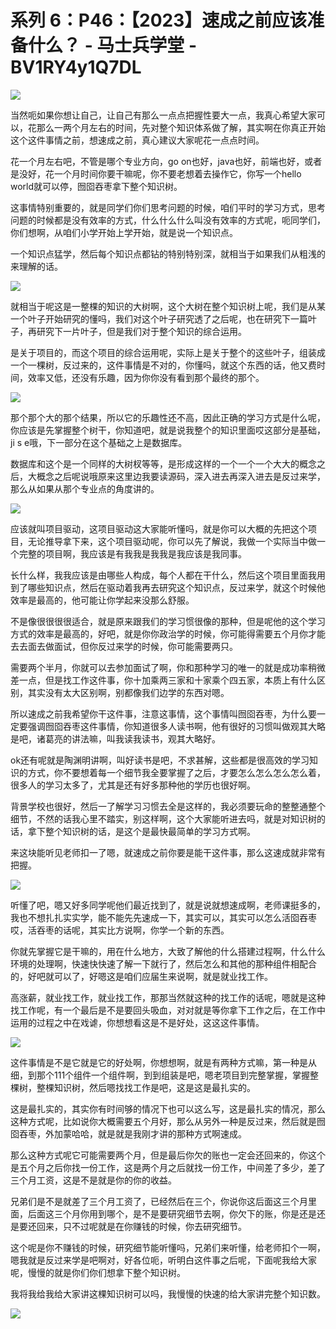 # 系列 6：P46：【2023】速成之前应该准备什么？ - 马士兵学堂 - BV1RY4y1Q7DL

![](img/c5d00a9d665bcff6e0b82ef0089e98e0_0.png)

当然呃如果你想让自己，让自己有那么一点点把握性要大一点，我真心希望大家可以，花那么一两个月左右的时间，先对整个知识体系做了解，其实啊在你真正开始这个这件事情之前，想速成之前，真心建议大家呢花一点点时间。

花一个月左右吧，不管是哪个专业方向，go on也好，java也好，前端也好，或者是没好，花一个月时间你要干嘛呢，你不要老想着去操作它，你写一个hello world就可以停，囫囵吞枣拿下整个知识树。

这事情特别重要的，就是同学们你们思考问题的时候，咱们平时的学习方式，思考问题的时候都是没有效率的方式，什么什么什么叫没有效率的方式呢，呃同学们，你们想啊，从咱们小学开始上学开始，就是说一个知识点。

一个知识点猛学，然后每个知识点都钻的特别特别深，就相当于如果我们从粗浅的来理解的话。

![](img/c5d00a9d665bcff6e0b82ef0089e98e0_2.png)

就相当于呢这是一整棵的知识的大树啊，这个大树在整个知识树上呢，我们是从某一个叶子开始研究的懂吗，我们对这个叶子研究透了之后呢，也在研究下一篇叶子，再研究下一片叶子，但是我们对于整个知识的综合运用。

是关于项目的，而这个项目的综合运用呢，实际上是关于整个的这些叶子，组装成一个一棵树，反过来的，这件事情是不对的，你懂吗，就这个东西的话，他又费时间，效率又低，还没有乐趣，因为你你没有看到那个最终的那个。



![](img/c5d00a9d665bcff6e0b82ef0089e98e0_4.png)

那个那个大的那个结果，所以它的乐趣性还不高，因此正确的学习方式是什么呢，你应该是先掌握整个树干，你知道吧，就是说我整个的知识里面哎这部分是基础，ji s e哦，下一部分在这个基础之上是数据库。

数据库和这个是一个同样的大树杈等等，是形成这样的一个一个一个大大的概念之后，大概念之后呢说哦原来这里边我要读源码，深入进去再深入进去是反过来学，那么从如果从那个专业点的角度讲的。



![](img/c5d00a9d665bcff6e0b82ef0089e98e0_6.png)

应该就叫项目驱动，这项目驱动这大家能听懂吗，就是你可以大概的先把这个项目，无论推导拿下来，这个项目驱动呢，你可以先了解说，我做一个实际当中做一个完整的项目啊，我应该是有我我是我我是我应该是我同事。

长什么样，我我应该是由哪些人构成，每个人都在干什么，然后这个项目里面我用到了哪些知识点，然后在驱动着我再去研究这个知识点，反过来学，就这个时候他效率是最高的，他可能让你学起来没那么舒服。

不是像很很很很适合，就是原来跟我们的学习惯很像的那种，但是呢他的这个学习方式的效率是最高的，好吧，就是你你政治学的时候，你可能得需要五个月你才能去去面去做面试，但你反过来学的时候，你可能需要两只。

需要两个半月，你就可以去参加面试了啊，你和那种学习的唯一的就是成功率稍微差一点，但是找工作这件事，你十加乘两三家和十家乘个四五家，本质上有什么区别，其实没有太大区别啊，别都像我们边学的东西对嗯。

所以速成之前我希望你干这件事，注意这事情，这个事情叫囫囵吞枣，为什么要一定要强调囫囵吞枣这件事情，你知道很多人读书啊，他有很好的习惯叫做观其大略是吧，诸葛亮的讲法嘛，叫我读我读书，观其大略好。

ok还有呢就是陶渊明讲啊，叫好读书是吧，不求甚解，这些都是很高效的学习知识的方式，你不要想着每一个细节我全要掌握了之后，才要怎么怎么怎么怎么着，很多人的学习太多了，尤其是还有好多那种他的学历也很好啊。

背景学校也很好，然后一了解学习习惯去全是这样的，我必须要玩命的整整通整个细节，不然的话我心里不踏实，别这样啊，这个大家能听进去吗，就是对知识树的话，拿下整个知识树的话，是这个是最快最简单的学习方式啊。

来这块能听见老师扣一了嗯，就速成之前你要是能干这件事，那么这速成就非常有把握。

![](img/c5d00a9d665bcff6e0b82ef0089e98e0_8.png)

听懂了吧，嗯又好多同学呢他们最近找到了，就是说就想速成啊，老师课挺多的，我也不想扎扎实实学，能不能先先速成一下，其实可以，其实可以怎么活囵吞枣哎，活吞枣的话呢，其实比方说啊，你学一个新的东西。

你就先掌握它是干嘛的，用在什么地方，大致了解他的什么搭建过程啊，什么什么环境的处理啊，快速快快速了解一下就行了，然后怎么和其他的那种组件相配合的，好吧就可以了，好嗯这是咱们应届生来说啊，就是就业找工作。

高涨薪，就业找工作，就业找工作，那那当然就这种的找工作的话呢，嗯就是这种找工作呢，有一个最后是不是要回头吸血，对对就是等你拿下工作之后，在工作中运用的过程之中在戏谑，你想想看这是不是好处，这这这件事情。



![](img/c5d00a9d665bcff6e0b82ef0089e98e0_10.png)

这件事情是不是它就是它的好处啊，你想想啊，就是有两种方式嘛，第一种是从细，到那个111个组件一个组件啊，到到组装是吧，嗯老项目到完整掌握，掌握整棵树，整棵知识树，然后嗯找找工作是吧，这是这是最扎实的。

这是最扎实的，其实你有时间够的情况下也可以这么写，这是最扎实的情况，那么这种方式呢，比如说你大概需要五个月好，那么从另外一种是反过来，然后就是囫囵吞枣，外加蒙哈哈，就是就是我刚才讲的那种方式啊速成。

那么这种方式呢它可能需要两个月，但是最后你欠的账也一定会还回来的，你这个是五个月之后你找一份工作，这是两个月之后就找一份工作，中间差了多少，差了三个月工资，这是不是就是你的你的收益。

兄弟们是不是就差了三个月工资了，已经然后在三个，你说你这后面这三个月里面，后面这三个月你用到哪个，是不是要研究细节去啊，你欠下的账，你是还是还是要还回来，只不过呢就是在你赚钱的时候，你去研究细节。

这个呢是你不赚钱的时候，研究细节能听懂吗，兄弟们来听懂，给老师扣个一啊，嗯我就是反过来学是吧啊对，好各位呃，听明白这件事之后呢，下面呢我给大家呢，慢慢的就是你们你们想拿下整个知识树。

我将我给我给大家讲这棵知识树可以吗，我慢慢的快速的给大家讲完整个知识数。

![](img/c5d00a9d665bcff6e0b82ef0089e98e0_12.png)